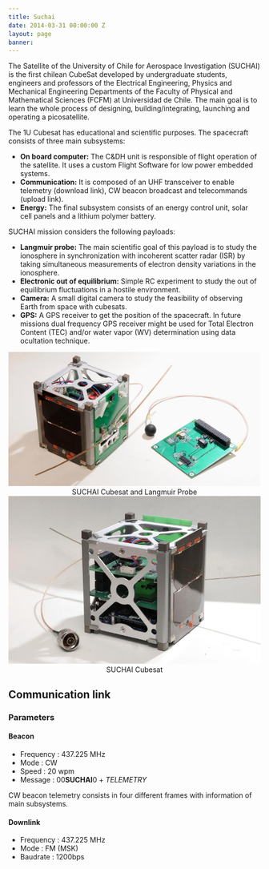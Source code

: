 ```yaml
---
title: Suchai
date: 2014-03-31 00:00:00 Z
layout: page
banner: 
---
```


The Satellite of the University of Chile for Aerospace Investigation (SUCHAI) is the first chilean CubeSat developed by undergraduate students, engineers and professors of the Electrical Engineering, Physics and Mechanical Engineering Departments of the Faculty of Physical and Mathematical Sciences (FCFM) at Universidad de Chile. The main goal is to learn the whole process of designing, building/integrating, launching and operating a picosatellite. 

The 1U Cubesat has educational and scientific purposes. The spacecraft consists of three main subsystems:

* **On board computer:** The C&DH unit is responsible of flight operation of the satellite. It uses a custom Flight Software for low power embedded systems.
* **Communication:** It is composed of an UHF transceiver to enable telemetry (download link), CW beacon broadcast and telecommands (upload link).
* **Energy:** The final subsystem consists of an energy control unit, solar cell panels and a lithium polymer battery.

SUCHAI mission considers the following payloads:

* **Langmuir probe:** The main scientific goal of this payload is to study the ionosphere in synchronization with incoherent scatter radar (ISR) by taking simultaneous measurements of electron density variations in the ionosphere.
* **Electronic out of equilibrium:** Simple RC experiment to study the out of equilibrium fluctuations in a hostile environment.
* **Camera:** A small digital camera to study the feasibility of observing Earth from space with cubesats.
* **GPS:** A GPS receiver to get the position of the spacecraft. In future missions dual frequency GPS receiver might be used for Total Electron Content (TEC) and/or water vapor (WV) determination using data ocultation technique.

<!---
{% include image.html src="/images/suchai/suchai_langmuir.jpg" title="SUCHAI Cubesat and Langmuir Probe" %}
{% include image.html src="/images/suchai/suchai_satellite_2.jpg" title="SUCHAI Cubesat" %}
--->
<img class="pure-img img-center" src="/images/suchai/suchai_langmuir.jpg">
<center> SUCHAI Cubesat and Langmuir Probe </center>
<img class="pure-img img-center" src="/images/suchai/suchai_satellite_2.jpg">
<center> SUCHAI Cubesat </center>
<!---
# ![SUCHAI Cubesat and Langmuir Probe](/images/suchai/suchai_langmuir.jpg)
# ![SUCHAI Cubesat](/images/suchai/suchai_satellite_2.jpg)
--->

## Communication link

### Parameters

#### Beacon
- Frequency : 437.225 MHz
- Mode      : CW
- Speed     : 20 wpm
- Message   : 00**SUCHAI**0 + *TELEMETRY*

CW beacon telemetry consists in four different frames with information of main subsystems.

#### Downlink

- Frequency : 437.225 MHz
- Mode      : FM (MSK)
- Baudrate   : 1200bps

<!--### Morse decoder

{%include beacon.html%}-->
